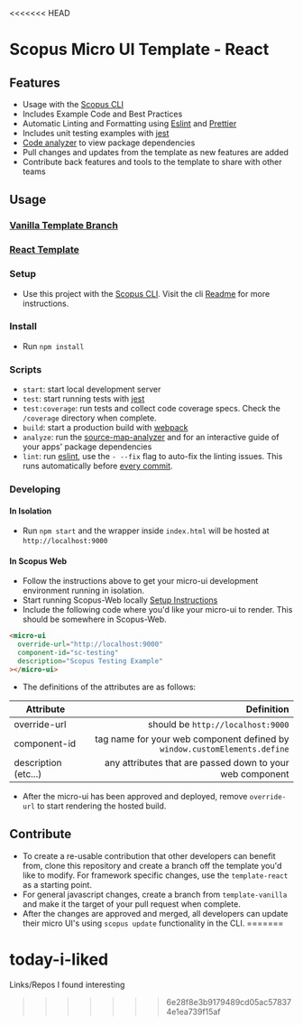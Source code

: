 <<<<<<< HEAD
# Scopus Micro UI Template - React

## Features

- Usage with the [Scopus CLI](https://gitlab.et-scm.com/rap-scopus/scopus-cli)
- Includes Example Code and Best Practices
- Automatic Linting and Formatting using [Eslint](https://eslint.org/) and [Prettier](https://prettier.io/)
- Includes unit testing examples with [jest](https://jestjs.io/)
- [Code analyzer](https://github.com/danvk/source-map-explorer#readme) to view package dependencies
- Pull changes and updates from the template as new features are added
- Contribute back features and tools to the template to share with other teams

## Usage

### [Vanilla Template Branch](https://gitlab.et-scm.com/rap-scopus/sc-component-template/tree/template-vanilla)

### [React Template](https://gitlab.et-scm.com/rap-scopus/sc-component-template)

### Setup

- Use this project with the [Scopus CLI](https://gitlab.et-scm.com/rap-scopus/scopus-cli). Visit the cli [Readme](https://gitlab.et-scm.com/rap-scopus/scopus-cli) for more instructions.

### Install

- Run `npm install`

### Scripts

- `start`: start local development server
- `test`: start running tests with [jest](https://jestjs.io/)
- `test:coverage`: run tests and collect code coverage specs. Check the `/coverage` directory when complete.
- `build`: start a production build with [webpack](https://webpack.js.org/)
- `analyze`: run the [source-map-analyzer](https://github.com/danvk/source-map-explorer#readme) and for an interactive guide of your apps' package dependencies
- `lint`: run [eslint](https://eslint.org/), use the `- --fix` flag to auto-fix the linting issues. This runs automatically before [every commit](https://github.com/typicode/husky#readme).

### Developing

#### In Isolation

- Run `npm start` and the wrapper inside `index.html` will be hosted at `http://localhost:9000`

#### In Scopus Web

- Follow the instructions above to get your micro-ui development environment running in isolation.
- Start running Scopus-Web locally [Setup Instructions](https://confluence.cbsels.com/display/SCOPUS/Scopus+Web+Local+Setup?preview=/38973729/43714980/Scopus%20Developer%20Environment%20Setup.docx)
- Include the following code where you'd like your micro-ui to render. This should be somewhere in Scopus-Web.

```html
<micro-ui
  override-url="http://localhost:9000"
  component-id="sc-testing"
  description="Scopus Testing Example"
></micro-ui>
```

- The definitions of the attributes are as follows:

| Attribute            |                                                                Definition |
| -------------------- | ------------------------------------------------------------------------: |
| override-url         |                                         should be `http://localhost:9000` |
| component-id         | tag name for your web component defined by `window.customElements.define` |
| description (etc...) |                 any attributes that are passed down to your web component |

- After the micro-ui has been approved and deployed, remove `override-url` to start rendering the hosted build.

## Contribute

- To create a re-usable contribution that other developers can benefit from, clone this repository and create a branch off the template you'd like to modify. For framework specific changes, use the `template-react` as a starting point.
- For general javascript changes, create a branch from `template-vanilla` and make it the target of your pull request when complete.
- After the changes are approved and merged, all developers can update their micro UI's using `scopus update` functionality in the CLI.
=======
# today-i-liked
Links/Repos I found interesting
>>>>>>> 6e28f8e3b9179489cd05ac578374e1ea739f15af
